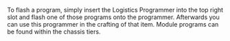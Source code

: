<!---
title: Lorem Ipsum
icon: minecraft:iron_ore
--->
To flash a program, simply insert the Logistics Programmer into the top right slot and flash one of those programs onto the programmer. Afterwards you can use this programmer in the crafting of that item. Module programs can be found within the chassis tiers.
